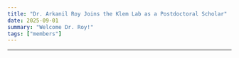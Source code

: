 ```yaml
---
title: "Dr. Arkanil Roy Joins the Klem Lab as a Postdoctoral Scholar"
date: 2025-09-01
summary: "Welcome Dr. Roy!"
tags: ["members"]
---
```



---
